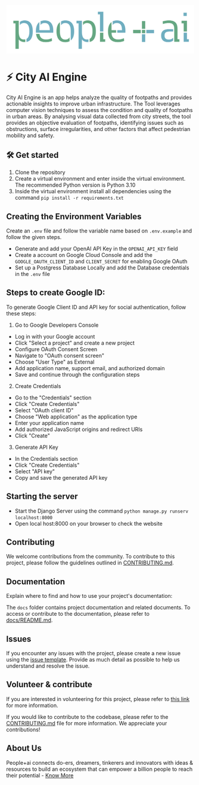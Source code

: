 
![](/static/peopleplusai.png "Open Cloud Compute")

# ⚡ City AI Engine
City AI Engine is an app helps analyze the quality of footpaths and provides actionable insights to improve urban infrastructure. The Tool leverages computer vision techniques to assess the condition and quality of footpaths in urban areas. By analysing visual data collected from city streets, the tool provides an objective evaluation of footpaths, identifying issues such as obstructions, surface irregularities, and other factors that affect pedestrian mobility and safety.

## 🛠 Get started

1. Clone the repository
2. Create a virtual environment and enter inside the virtual environment. The recommended Python version is Python 3.10
3. Inside the virtual environment install all dependencies using the command `pip install -r requirements.txt`

## Creating the Environment Variables
Create an `.env` file and follow the variable name based on `.env.example` and follow the given steps.
- Generate and add your OpenAI API Key in the `OPENAI_API_KEY` field
- Create a account on Google Cloud Console and add the `GOOGLE_OAUTH_CLIENT_ID` and `CLIENT_SECRET` for enabling Google OAuth
- Set up a Postgress Database Locally and add the Database credentials in the `.env` file

## Steps to create Google ID:
To generate Google Client ID and API key for social authentication, follow these steps:
1. Go to Google Developers Console
 - Log in with your Google account
 - Click "Select a project" and create a new project
 - Configure OAuth Consent Screen
 - Navigate to "OAuth consent screen"
 - Choose "User Type" as External
 - Add application name, support email, and authorized domain
 - Save and continue through the configuration steps
2. Create Credentials
 - Go to the "Credentials" section
 - Click "Create Credentials"
 - Select "OAuth client ID"
 - Choose "Web application" as the application type
 - Enter your application name
 - Add authorized JavaScript origins and redirect URIs
 - Click "Create"
3. Generate API Key
 - In the Credentials section
 - Click "Create Credentials"
 - Select "API key"
 - Copy and save the generated API key

## Starting the server
- Start the Django Server using the command `python manage.py runserv localhost:8000`
- Open local host:8000 on your browser to check the website



## Contributing


We welcome contributions from the community. To contribute to this project, please follow the guidelines outlined in [CONTRIBUTING.md](.github/CONTRIBUTING.md).

## Documentation

Explain where to find and how to use your project's documentation:

The `docs` folder contains project documentation and related documents. To access or contribute to the documentation, please refer to [docs/README.md](docs/README.md).

## Issues
If you encounter any issues with the project, please create a new issue using the [issue template](.github/ISSUE_TEMPLATE.md). Provide as much detail as possible to help us understand and resolve the issue.


## Volunteer & contribute

If you are interested in volunteering for this project, please refer to [this link](https://peopleplus.ai/volunteer) for more information. 

If you would like to contribute to the codebase, please refer to the [CONTRIBUTING.md](.github/CONTRIBUTING.md) file for more information. We appreciate your contributions!


## About Us

People+ai connects do-ers, dreamers, tinkerers and innovators with ideas & resources to build an ecosystem that can empower a billion people to reach their potential - [Know More](https://peopleplus.ai/)




